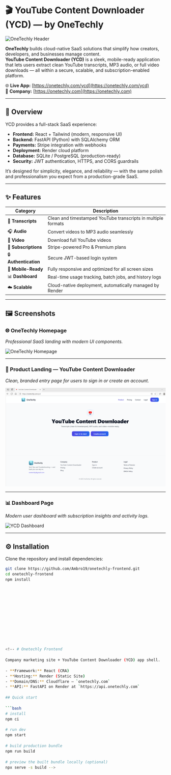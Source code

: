 # 🎬 YouTube Content Downloader (YCD) — by OneTechly

![OneTechly Header](public/readme-assets/onetechly-home.png)

**OneTechly** builds cloud-native SaaS solutions that simplify how creators, developers, and businesses manage content.  
**YouTube Content Downloader (YCD)** is a sleek, mobile-ready application that lets users extract clean YouTube transcripts, MP3 audio, or full video downloads — all within a secure, scalable, and subscription-enabled platform.

🌐 **Live App:** [https://onetechly.com/ycd](https://onetechly.com/ycd)  
🏢 **Company:** [https://onetechly.com](https://onetechly.com)

---

## 🚀 Overview

YCD provides a full-stack SaaS experience:

- **Frontend:** React + Tailwind (modern, responsive UI)
- **Backend:** FastAPI (Python) with SQLAlchemy ORM
- **Payments:** Stripe integration with webhooks
- **Deployment:** Render cloud platform
- **Database:** SQLite / PostgreSQL (production-ready)
- **Security:** JWT authentication, HTTPS, and CORS guardrails

It’s designed for simplicity, elegance, and reliability — with the same polish and professionalism you expect from a production-grade SaaS.

---

## ✨ Features

| Category | Description |
|-----------|-------------|
| 🧠 **Transcripts** | Clean and timestamped YouTube transcripts in multiple formats |
| 🎧 **Audio** | Convert videos to MP3 audio seamlessly |
| 🎥 **Video** | Download full YouTube videos |
| 🧾 **Subscriptions** | Stripe-powered Pro & Premium plans |
| 🔒 **Authentication** | Secure JWT-based login system |
| 📱 **Mobile-Ready** | Fully responsive and optimized for all screen sizes |
| 📊 **Dashboard** | Real-time usage tracking, batch jobs, and history logs |
| ☁️ **Scalable** | Cloud-native deployment, automatically managed by Render |

---

## 🖼️ Screenshots

### 🌐 OneTechly Homepage  
*Professional SaaS landing with modern UI components.*

![OneTechly Homepage](public/readme-assets/onetechly-home.png)

---

### 🎯 Product Landing — YouTube Content Downloader  
*Clean, branded entry page for users to sign in or create an account.*

![YCD Landing Page](public/readme-assets/ycd-landing.png)

---

### 📊 Dashboard Page  
*Modern user dashboard with subscription insights and activity logs.*

![YCD Dashboard](public/readme-assets/ycd-dashboard.png)

---

## ⚙️ Installation

Clone the repository and install dependencies:

```bash
git clone https://github.com/Ambro19/onetechly-frontend.git
cd onetechly-frontend
npm install












<!-- # Onetechly Frontend

Company marketing site + YouTube Content Downloader (YCD) app shell.

- **Framework:** React (CRA)
- **Hosting:** Render (Static Site)
- **Domain/DNS:** Cloudflare — `onetechly.com`
- **API:** FastAPI on Render at `https://api.onetechly.com`

## Quick start

```bash
# install
npm ci

# run dev
npm start

# build production bundle
npm run build

# preview the built bundle locally (optional)
npx serve -s build -->
